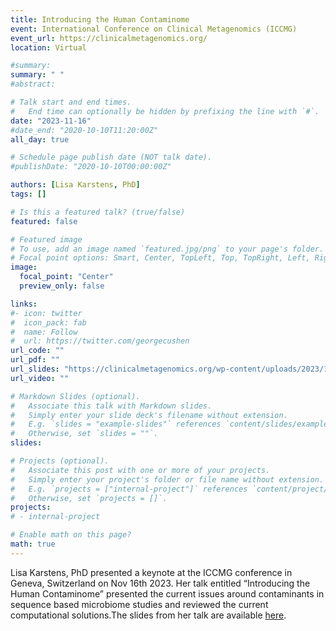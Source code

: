 ```yaml
---
title: Introducing the Human Contaminome 
event: International Conference on Clinical Metagenomics (ICCMG)
event_url: https://clinicalmetagenomics.org/
location: Virtual

#summary: 
summary: " "
#abstract: 

# Talk start and end times.
#   End time can optionally be hidden by prefixing the line with `#`.
date: "2023-11-16"
#date_end: "2020-10-10T11:20:00Z"
all_day: true

# Schedule page publish date (NOT talk date).
#publishDate: "2020-10-10T00:00:00Z"

authors: [Lisa Karstens, PhD]
tags: []

# Is this a featured talk? (true/false)
featured: false

# Featured image
# To use, add an image named `featured.jpg/png` to your page's folder.
# Focal point options: Smart, Center, TopLeft, Top, TopRight, Left, Right, BottomLeft, Bottom, BottomRight
image:
  focal_point: "Center"
  preview_only: false

links:
#- icon: twitter
#  icon_pack: fab
#  name: Follow
#  url: https://twitter.com/georgecushen
url_code: ""
url_pdf: ""
url_slides: "https://clinicalmetagenomics.org/wp-content/uploads/2023/12/Presentation-Lisa-Karstens.pdf"
url_video: ""

# Markdown Slides (optional).
#   Associate this talk with Markdown slides.
#   Simply enter your slide deck's filename without extension.
#   E.g. `slides = "example-slides"` references `content/slides/example-slides.md`.
#   Otherwise, set `slides = ""`.
slides:

# Projects (optional).
#   Associate this post with one or more of your projects.
#   Simply enter your project's folder or file name without extension.
#   E.g. `projects = ["internal-project"]` references `content/project/deep-learning/index.md`.
#   Otherwise, set `projects = []`.
projects:
# - internal-project

# Enable math on this page?
math: true
---
```

Lisa Karstens, PhD presented a keynote at the ICCMG conference in Geneva, Switzerland on Nov 16th 2023.  Her talk entitled “Introducing the Human Contaminome” presented the current issues around contaminants in sequence based microbiome studies and reviewed the current computational solutions.The slides from her talk are available [here](https://clinicalmetagenomics.org/wp-content/uploads/2023/12/Presentation-Lisa-Karstens.pdf). 
